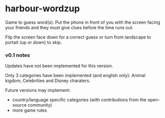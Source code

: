 harbour-wordzup
===============

Game to guess word(s). Put the phone in front of you with the screen facing your friends and they must give clues before the time runs out.

Flip the screen face down for a correct guess or turn from landscape to portait (up or down) to skip.

### v0.1 notes
  Updates have not been implemented for this version.

  Only 3 categories have been implemented (and english only): Animal kigdom, Celebrities and Disney charaters.

Future versions may implement:
 - country/language specific categories (with contributions from the open-source community)
 - more game rules
